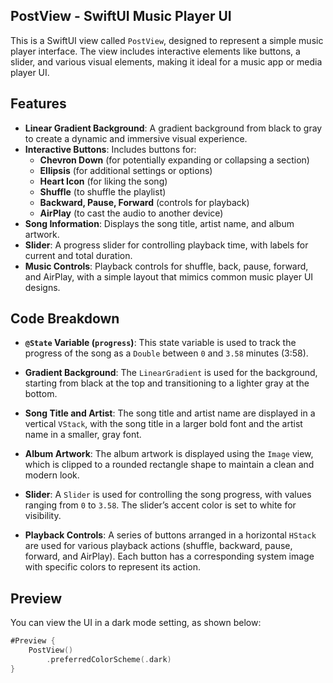  ## PostView - SwiftUI Music Player UI
 

This is a SwiftUI view called `PostView`, designed to represent a simple music player interface. The view includes interactive elements like buttons, a slider, and various visual elements, making it ideal for a music app or media player UI.

## Features

- **Linear Gradient Background**: A gradient background from black to gray to create a dynamic and immersive visual experience.
- **Interactive Buttons**: Includes buttons for:
  - **Chevron Down** (for potentially expanding or collapsing a section)
  - **Ellipsis** (for additional settings or options)
  - **Heart Icon** (for liking the song)
  - **Shuffle** (to shuffle the playlist)
  - **Backward, Pause, Forward** (controls for playback)
  - **AirPlay** (to cast the audio to another device)
- **Song Information**: Displays the song title, artist name, and album artwork.
- **Slider**: A progress slider for controlling playback time, with labels for current and total duration.
- **Music Controls**: Playback controls for shuffle, back, pause, forward, and AirPlay, with a simple layout that mimics common music player UI designs.

## Code Breakdown

- **`@State` Variable (`progress`)**: This state variable is used to track the progress of the song as a `Double` between `0` and `3.58` minutes (3:58).
  
- **Gradient Background**: The `LinearGradient` is used for the background, starting from black at the top and transitioning to a lighter gray at the bottom.
  
- **Song Title and Artist**: The song title and artist name are displayed in a vertical `VStack`, with the song title in a larger bold font and the artist name in a smaller, gray font.
  
- **Album Artwork**: The album artwork is displayed using the `Image` view, which is clipped to a rounded rectangle shape to maintain a clean and modern look.

- **Slider**: A `Slider` is used for controlling the song progress, with values ranging from `0` to `3.58`. The slider’s accent color is set to white for visibility.

- **Playback Controls**: A series of buttons arranged in a horizontal `HStack` are used for various playback actions (shuffle, backward, pause, forward, and AirPlay). Each button has a corresponding system image with specific colors to represent its action.

## Preview

You can view the UI in a dark mode setting, as shown below:

```swift
#Preview {
    PostView()
        .preferredColorScheme(.dark)
}
